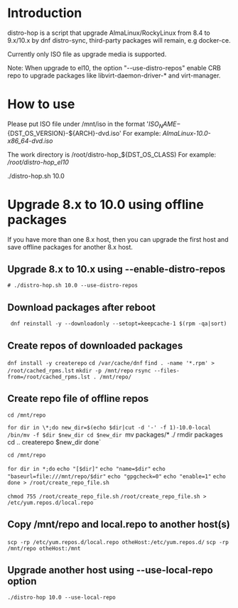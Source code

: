 # Introduction

distro-hop is a script that upgrade AlmaLinux/RockyLinux from 8.4 to 9.x/10.x by dnf distro-sync, third-party packages will remain, e.g docker-ce. 

Currently only ISO file as upgrade media is supported.

Note: When upgrade to el10, the option "--use-distro-repos" enable CRB repo to upgrade packages like libvirt-daemon-driver-* and virt-manager.

# How to use

Please put ISO file under /mnt/iso in the format '${ISO_NAME}-${DST_OS_VERSION}-${ARCH}-dvd.iso'
For example: *AlmaLinux-10.0-x86_64-dvd.iso*

The work directory is /root/distro-hop_${DST_OS_CLASS)
For example: */root/distro-hop_el10*

./distro-hop.sh 10.0

# Upgrade 8.x to 10.0 using offline packages

If you have more than one 8.x host, then you can upgrade the first host and save offline packages for another 8.x host.

## Upgrade 8.x to 10.x using --enable-distro-repos

`# ./distro-hop.sh 10.0 --use-distro-repos`

## Download packages after reboot

` dnf reinstall -y --downloadonly --setopt=keepcache-1 $(rpm -qa|sort)` 

## Create repos of downloaded packages

`dnf install -y createrepo`
`cd /var/cache/dnf`
`find . -name '*.rpm' > /root/cached_rpms.lst`
`mkdir -p /mnt/repo`
`rsync --files-from=/root/cached_rpms.lst . /mnt/repo/`

## Create repo file of offline repos

`cd /mnt/repo`

`for dir in \*;do
    new_dir=$(echo $dir|cut -d '-' -f 1)-10.0-local
    /bin/mv -f $dir $new_dir
    cd $new_dir
    `mv packages/* ./
    rmdir packages
    cd ..
    createrepo $new_dir
done`

`cd /mnt/repo`

`for dir in *;do`
    `echo "[$dir]"`
    `echo "name=$dir"`
    `echo "baseurl=file:///mnt/repo/$dir"`
    `echo "gpgcheck=0"`
    `echo "enable=1"`
    `echo`
`done > /root/create_repo_file.sh`

`chmod 755 /root/create_repo_file.sh`
`/root/create_repo_file.sh > /etc/yum.repos.d/local.repo`

## Copy /mnt/repo and local.repo to another host(s)

`scp -rp /etc/yum.repos.d/local.repo otheHost:/etc/yum.repos.d/`
`scp -rp /mnt/repo otheHost:/mnt`

## Upgrade another host using --use-local-repo option

`./distro-hop 10.0 --use-local-repo`
